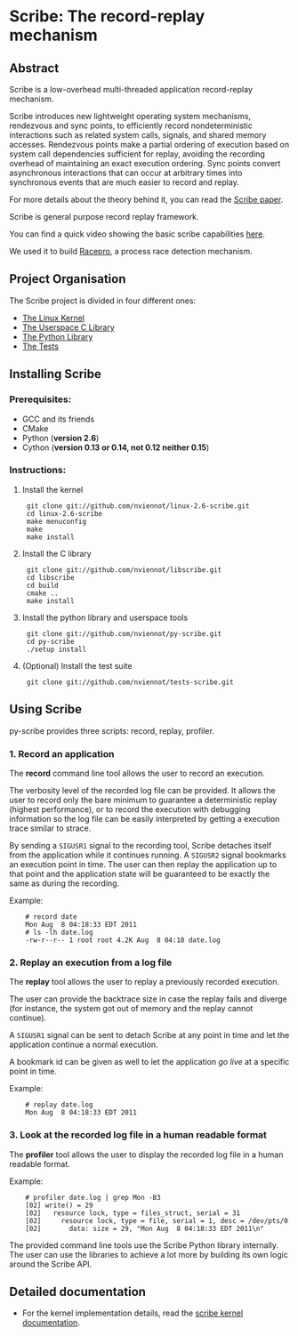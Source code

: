 Scribe: The record-replay mechanism
=====================================

Abstract
--------

Scribe is a low-overhead multi-threaded application record-replay mechanism.

Scribe introduces new lightweight operating system mechanisms, rendezvous and
sync points, to efficiently record nondeterministic interactions such as
related system calls, signals, and shared memory accesses.  Rendezvous points
make a partial ordering of execution based on system call dependencies
sufficient for replay, avoiding the recording overhead of maintaining an exact
execution ordering.  Sync points convert asynchronous interactions that can
occur at arbitrary times into synchronous events that are much easier to
record and replay.

For more details about the theory behind it, you can read the
[Scribe paper](http://viennot.biz/scribe.pdf).

Scribe is general purpose record replay framework.

You can find a quick video showing the basic scribe capabilities [here](http://vimeo.com/29125502).

We used it to build [Racepro](http://rcs.cs.columbia.edu/papers/racepro-sosp11.pdf),
a process race detection mechanism.


Project Organisation
---------------------

The Scribe project is divided in four different ones:

- [The Linux Kernel](/nviennot/linux-2.6-scribe)
- [The Userspace C Library](/nviennot/libscribe)
- [The Python Library](/nviennot/py-scribe)
- [The Tests](/nviennot/tests-scribe)

Installing Scribe
---------------------

### Prerequisites:

- GCC and its friends
- CMake
- Python (**version 2.6**)
- Cython (**version 0.13 or 0.14, not 0.12 neither 0.15**)

### Instructions:

1. Install the kernel

        git clone git://github.com/nviennot/linux-2.6-scribe.git
        cd linux-2.6-scribe
        make menuconfig
        make
        make install

2. Install the C library

        git clone git://github.com/nviennot/libscribe.git
        cd libscribe
        cd build
        cmake ..
        make install

3. Install the python library and userspace tools

        git clone git://github.com/nviennot/py-scribe.git
        cd py-scribe
        ./setup install

4. (Optional) Install the test suite

        git clone git://github.com/nviennot/tests-scribe.git

Using Scribe
-------------

py-scribe provides three scripts: record, replay, profiler.

### 1. Record an application

The __record__ command line tool allows the user to record an execution.

The verbosity level of the recorded log file can be provided. It allows the
user to record only the bare minimum to guarantee a deterministic replay
(highest performance), or to record the execution with debugging information so
the log file can be easily interpreted by getting a execution trace similar to
strace.

By sending a `SIGUSR1` signal to the recording tool, Scribe detaches itself
from the application while it continues running.
A `SIGUSR2` signal bookmarks an execution point in time. The user can then
replay the application up to that point and the application state will be
guaranteed to be exactly the same as during the recording.

Example:

        # record date
        Mon Aug  8 04:18:33 EDT 2011
        # ls -lh date.log
        -rw-r--r-- 1 root root 4.2K Aug  8 04:18 date.log

### 2. Replay an execution from a log file

The __replay__ tool allows the user to replay a previously recorded execution.

The user can provide the backtrace size in case the replay fails and diverge
(for instance, the system got out of memory and the replay cannot continue).

A `SIGUSR1` signal can be sent to detach Scribe at any point in time and let the
application continue a normal execution.

A bookmark id can be given as well to let the application _go live_ at a
specific point in time.

Example:

        # replay date.log
        Mon Aug  8 04:18:33 EDT 2011

### 3. Look at the recorded log file in a human readable format

The __profiler__ tool allows the user to display the recorded log file in a human readable format.

Example:

        # profiler date.log | grep Mon -B3
        [02] write() = 29
        [02]   resource lock, type = files_struct, serial = 31
        [02]     resource lock, type = file, serial = 1, desc = /dev/pts/0
        [02]       data: size = 29, "Mon Aug  8 04:18:33 EDT 2011\n"

The provided command line tools use the Scribe Python library internally.
The user can use the libraries to achieve a lot more by building its own logic
around the Scribe API.

Detailed documentation
-----------------------

- For the kernel implementation details, read the
[scribe kernel documentation](/nviennot/linux-2.6-scribe/blob/master/Documentation/scribe.md).
